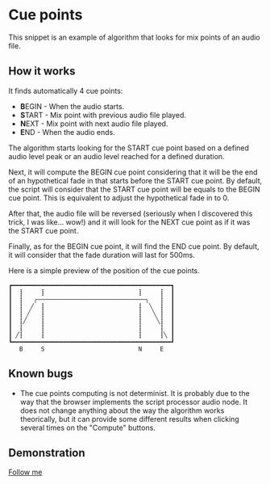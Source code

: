 # Cue points

This snippet is an example of algorithm that looks for mix points of an audio file.

## How it works

It finds automatically 4 cue points:

* **B**EGIN - When the audio starts.
* **S**TART - Mix point with previous audio file played.
* **N**EXT - Mix point with next audio file played.
* **E**ND - When the audio ends.

The algorithm starts looking for the START cue point based on a defined audio level peak or an audio level reached for a defined duration.

Next, it will compute the BEGIN cue point considering that it will be the end of an hypothetical fade in that starts before the START cue point. By default, the script will consider that the START cue point will be equals to the BEGIN cue point. This is equivalent to adjust the hypothetical fade in to 0.

After that, the audio file will be reversed (seriously when I discovered this trick, I was like… wow!) and it will look for the NEXT cue point as if it was the START cue point.

Finally, as for the BEGIN cue point, it will find the END cue point. By default, it will consider that the fade duration will last for 500ms.

Here is a simple preview of the position of the cue points.

```
┏━━━━━━━━━━━━━━━━━━━━━━━━━━━━━━━━━━━━━━━━━━━━┓
┃  ┋     ┋                          ┋     ┋  ┃
┃  ┋   ╭──────────────────────────────╮   ┋  ┃
┃  ┋  ╱  ┋                          ┋  ╲  ┋  ┃
┃  ┋ ╱   ┋                          ┋   ╲ ┋  ┃
┃  ┋╱    ┋                          ┋    ╲┋  ┃
┃  ┋     ┋                          ┋     ┋  ┃
┃ ╱┋     ┋                          ┋     ┋╲ ┃
┗━━━━━━━━━━━━━━━━━━━━━━━━━━━━━━━━━━━━━━━━━━━━┛
   B     S                          N     E
```

## Known bugs

* The cue points computing is not determinist. It is probably due to the way that the browser implements the script processor audio node. It does not change anything about the way the algorithm works theorically, but it can provide some different results when clicking several times on the "Compute" buttons.

## Demonstration

[Follow me](http://projects.c-mh.fr/radio-snippets/cue-points/)